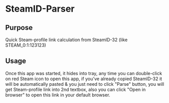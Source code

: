 # SteamID-Parser
## Purpose
Quick Steam-profile link calculation from SteamID-32 (like STEAM_0:1:123123)
## Usage
Once this app was started, it hides into tray, any time you can double-click on red Steam icon to open this app, if you've already copied SteamID-32 it will be automatically pasted & you just need to click "Parse" button, you will get Steam-profile link into 2nd textbox, also you can click "Open in browser" to open this link in your default browser.

